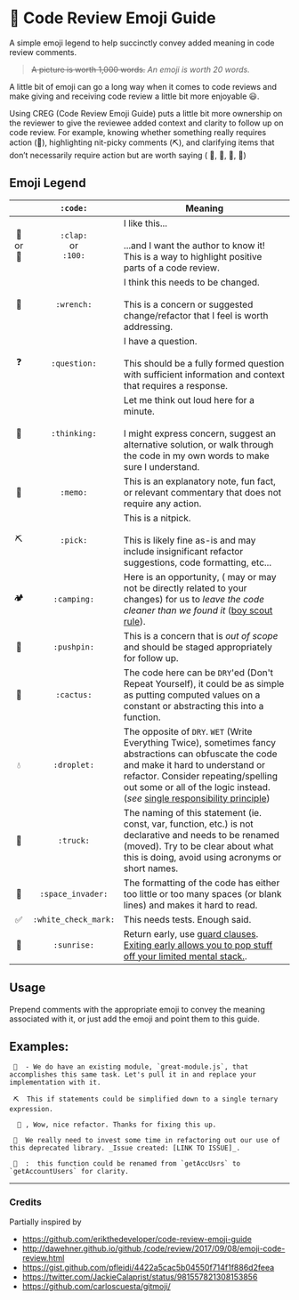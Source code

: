 # 📘 Code Review Emoji Guide

A simple emoji legend to help succinctly convey added meaning in code review comments.

> ~~A picture is worth 1,000 words.~~ _An emoji is worth 20 words._

A little bit of emoji can go a long way when it comes to code reviews and make giving and receiving code review a little bit more enjoyable 😃.

Using CREG (Code Review Emoji Guide) puts a little bit more ownership on the reviewer to give the reviewee added context and clarity to follow up on code review. For example, knowing whether something really requires action (🔧), highlighting nit-picky comments (⛏), and clarifying items that don’t necessarily require action but are worth saying ( 📝, 🤔, 🌵, 💯)

## Emoji Legend

|     |   `:code:`   | Meaning                                                                                                                                                                             |
| :-: | :----------: | ----------------------------------------------------------------------------------------------------------------------------------------------------------------------------------- |
| 👏 <br/> or <br/>💯 | `:clap:`<br/> or <br/>`:100:`  | I like this... <br /><br /> ...and I want the author to know it! This is a way to highlight positive parts of a code review.                                                        |
| 🔧  |  `:wrench:`  | I think this needs to be changed. <br /><br />This is a concern or suggested change/refactor that I feel is worth addressing.                                                       |
| ❓ | `:question:` | I have a question. <br /><br /> This should be a fully formed question with sufficient information and context that requires a response.                                            |
| 🤔  | `:thinking:` | Let me think out loud here for a minute. <br /><br /> I might express concern, suggest an alternative solution, or walk through the code in my own words to make sure I understand. |
| 📝  |   `:memo:`   | This is an explanatory note, fun fact, or relevant commentary that does not require any action.                                                                                     |
| ⛏   |   `:pick:`   | This is a nitpick. <br /><br /> This is likely fine as-is and may include insignificant refactor suggestions, code formatting, etc...                                               |
| 🏕  | `:camping:`  | Here is an opportunity, ( may or may not be directly related to your changes) for us to _leave the code cleaner than we found it_ ([boy scout rule](http://www.informit.com/articles/article.aspx?p=1235624&seqNum=6)).                                      |
| 📌  | `:pushpin:`  | This is a concern that is _out of scope_ and should be staged appropriately for follow up.                                                                                          |
| 🌵 | `:cactus:`  | The code here can be `DRY`'ed (Don't Repeat Yourself), it could be as simple as putting computed values on a constant or abstracting this into a function.   |
| 💧 | `:droplet:`  | The opposite of `DRY`. `WET` (Write Everything Twice), sometimes fancy abstractions can obfuscate the code and make it hard to understand or refactor. Consider repeating/spelling out some or all of the logic instead. (_see_ [single responsibility principle](https://en.wikipedia.org/wiki/Single_responsibility_principle))  |
| 🚚  | `:truck:`  | The naming of this statement (ie. const, var, function, etc.) is not declarative and needs to be renamed (moved). Try to be clear about what this is doing, avoid using acronyms or short names. |
| 👾  | `:space_invader:` | The formatting of the code has either too little or too many spaces (or blank lines) and makes it hard to read. |
| ✅ | `:white_check_mark:` | This needs tests. Enough said. |
| 🌅 | `:sunrise:` | Return early, use [guard clauses](https://refactoring.com/catalog/replaceNestedConditionalWithGuardClauses.html). [Exiting early allows you to pop stuff off your limited mental stack.](https://softwareengineering.stackexchange.com/questions/18454/should-i-return-from-a-function-early-or-use-an-if-statement#comment27703_18459).  |


## Usage

Prepend comments with the appropriate emoji to convey the meaning associated with it, or just add the emoji and point them to this guide.

## Examples:

```
 🔧  - We do have an existing module, `great-module.js`, that accomplishes this same task. Let's pull it in and replace your implementation with it.
```
```
 ⛏  This if statements could be simplified down to a single ternary expression.
```

```
  💯 , Wow, nice refactor. Thanks for fixing this up.
```
```
 📌  We really need to invest some time in refactoring out our use of this deprecated library. _Issue created: [LINK TO ISSUE]_.
```
```
 🚚  :  this function could be renamed from `getAccUsrs` to `getAccountUsers` for clarity.
```
---

### Credits

Partially inspired by

* https://github.com/erikthedeveloper/code-review-emoji-guide
* http://dawehner.github.io/github,/code/review/2017/09/08/emoji-code-review.html
* https://gist.github.com/pfleidi/4422a5cac5b04550f714f1f886d2feea
* https://twitter.com/JackieCalaprist/status/981557821308153856
* https://github.com/carloscuesta/gitmoji/
